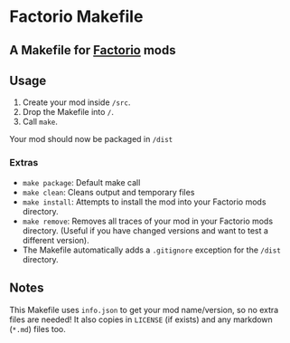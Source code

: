 # Factorio Makefile #
## A Makefile for [Factorio](http://www.factorio.com) mods ##

## Usage ##

1. Create your mod inside `/src`.
2. Drop the Makefile into `/`.
3. Call `make`.

Your mod should now be packaged in `/dist`

### Extras ###

- `make package`: Default make call
- `make clean`: Cleans output and temporary files
- `make install`: Attempts to install the mod into your Factorio mods directory.
- `make remove`: Removes all traces of your mod in your Factorio mods directory. (Useful if you have changed versions and want to test a different version).
- The Makefile automatically adds a `.gitignore` exception for the `/dist` directory.

## Notes ##
This Makefile uses `info.json` to get your mod name/version, so no extra files are needed!
It also copies in `LICENSE` (if exists) and any markdown (`*.md`) files too.
